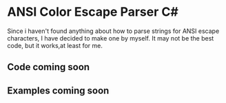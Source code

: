# ANSI Color Escape Parser C#
Since i haven't found anything about how to parse strings for ANSI escape characters,
I have decided to make one by myself.
It may not be the best code, but it works,at least for me.
## Code coming soon
## Examples coming soon
